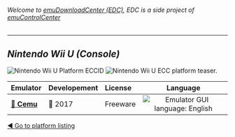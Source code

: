 ###### Welcome to [emuDownloadCenter (EDC)](https://github.com/PhoenixInteractiveNL/emuDownloadCenter/wiki/), EDC is a side project of [emuControlCenter](https://github.com/PhoenixInteractiveNL/emuControlCenter/wiki/)
***
## _Nintendo Wii U (Console)_
![](https://raw.githubusercontent.com/wiki/PhoenixInteractiveNL/emuDownloadCenter/images_platform/ecc_wiiu_cell.png "Nintendo Wii U Platform ECCID")
![](https://raw.githubusercontent.com/wiki/PhoenixInteractiveNL/emuDownloadCenter/images_platform/ecc_wiiu_teaser.png "Nintendo Wii U ECC platform teaser.")

| Emulator | Developement | License | Language |
|:---------|:-------------|:--------|:--------:|
| [:file_folder: **Cemu**](https://github.com/PhoenixInteractiveNL/emuDownloadCenter/wiki/Emulator-cemu#menu) | :large_blue_circle: 2017 | Freeware | ![](https://raw.githubusercontent.com/wiki/PhoenixInteractiveNL/emuDownloadCenter/images_flags/icon_flag_EN_24.png "Emulator GUI language: English") |

[:arrow_backward: Go to platform listing](https://github.com/PhoenixInteractiveNL/emuDownloadCenter/wiki/EDC-Platform-List)
